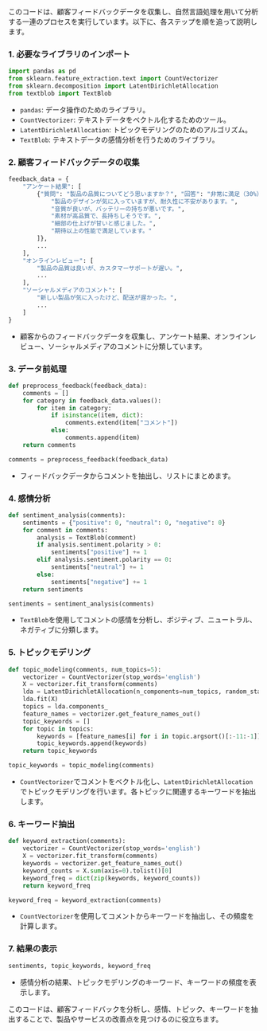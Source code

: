 このコードは、顧客フィードバックデータを収集し、自然言語処理を用いて分析する一連のプロセスを実行しています。以下に、各ステップを順を追って説明します。

### 1. 必要なライブラリのインポート
```python
import pandas as pd
from sklearn.feature_extraction.text import CountVectorizer
from sklearn.decomposition import LatentDirichletAllocation
from textblob import TextBlob
```
- `pandas`: データ操作のためのライブラリ。
- `CountVectorizer`: テキストデータをベクトル化するためのツール。
- `LatentDirichletAllocation`: トピックモデリングのためのアルゴリズム。
- `TextBlob`: テキストデータの感情分析を行うためのライブラリ。

### 2. 顧客フィードバックデータの収集
```python
feedback_data = {
    "アンケート結果": [
        {"質問": "製品の品質についてどう思いますか？", "回答": "非常に満足（30%）、満足（40%）、普通（20%）、不満（10%）", "コメント": [
            "製品のデザインが気に入っていますが、耐久性に不安があります。",
            "音質が良いが、バッテリーの持ちが悪いです。",
            "素材が高品質で、長持ちしそうです。",
            "細部の仕上げが甘いと感じました。",
            "期待以上の性能で満足しています。"
        ]},
        ...
    ],
    "オンラインレビュー": [
        "製品の品質は良いが、カスタマーサポートが遅い。",
        ...
    ],
    "ソーシャルメディアのコメント": [
        "新しい製品が気に入ったけど、配送が遅かった。",
        ...
    ]
}
```
- 顧客からのフィードバックデータを収集し、アンケート結果、オンラインレビュー、ソーシャルメディアのコメントに分類しています。

### 3. データ前処理
```python
def preprocess_feedback(feedback_data):
    comments = []
    for category in feedback_data.values():
        for item in category:
            if isinstance(item, dict):
                comments.extend(item["コメント"])
            else:
                comments.append(item)
    return comments

comments = preprocess_feedback(feedback_data)
```
- フィードバックデータからコメントを抽出し、リストにまとめます。

### 4. 感情分析
```python
def sentiment_analysis(comments):
    sentiments = {"positive": 0, "neutral": 0, "negative": 0}
    for comment in comments:
        analysis = TextBlob(comment)
        if analysis.sentiment.polarity > 0:
            sentiments["positive"] += 1
        elif analysis.sentiment.polarity == 0:
            sentiments["neutral"] += 1
        else:
            sentiments["negative"] += 1
    return sentiments

sentiments = sentiment_analysis(comments)
```
- `TextBlob`を使用してコメントの感情を分析し、ポジティブ、ニュートラル、ネガティブに分類します。

### 5. トピックモデリング
```python
def topic_modeling(comments, num_topics=5):
    vectorizer = CountVectorizer(stop_words='english')
    X = vectorizer.fit_transform(comments)
    lda = LatentDirichletAllocation(n_components=num_topics, random_state=42)
    lda.fit(X)
    topics = lda.components_
    feature_names = vectorizer.get_feature_names_out()
    topic_keywords = []
    for topic in topics:
        keywords = [feature_names[i] for i in topic.argsort()[:-11:-1]]
        topic_keywords.append(keywords)
    return topic_keywords

topic_keywords = topic_modeling(comments)
```
- `CountVectorizer`でコメントをベクトル化し、`LatentDirichletAllocation`でトピックモデリングを行います。各トピックに関連するキーワードを抽出します。

### 6. キーワード抽出
```python
def keyword_extraction(comments):
    vectorizer = CountVectorizer(stop_words='english')
    X = vectorizer.fit_transform(comments)
    keywords = vectorizer.get_feature_names_out()
    keyword_counts = X.sum(axis=0).tolist()[0]
    keyword_freq = dict(zip(keywords, keyword_counts))
    return keyword_freq

keyword_freq = keyword_extraction(comments)
```
- `CountVectorizer`を使用してコメントからキーワードを抽出し、その頻度を計算します。

### 7. 結果の表示
```python
sentiments, topic_keywords, keyword_freq
```
- 感情分析の結果、トピックモデリングのキーワード、キーワードの頻度を表示します。

このコードは、顧客フィードバックを分析し、感情、トピック、キーワードを抽出することで、製品やサービスの改善点を見つけるのに役立ちます。